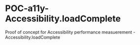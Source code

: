 # POC-a11y-Accessibility.loadComplete
Proof of concept for Accessibility performance measuerement - Accessibility.loadComplete
